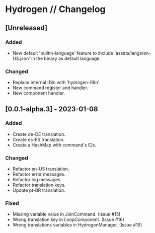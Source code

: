 # Hydrogen // Changelog

## [Unreleased]

### Added

- New default 'builtin-language' feature to include 'assets/langs/en-US.json' in the binary as default language.

### Changed

- Replace internal i18n with 'hydrogen-i18n'.
- New command register and handler.
- New component handler.

## [0.0.1-alpha.3] - 2023-01-08

### Added

- Create de-DE translation.
- Create es-ES translation.
- Create a HashMap with command's IDs.

### Changed

- Refactor en-US translation.
- Refactor error messages.
- Refactor log messages.
- Refactor translation keys.
- Update pt-BR translation.

### Fixed

- Missing variable value in JoinCommand. (Issue #15)
- Wrong translation key in LoopComponent. (Issue #16)
- Wrong translations variables in HydrogenManager. (Issue #16)
